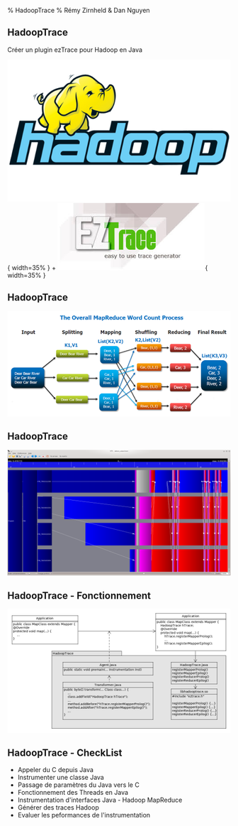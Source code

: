 % HadoopTrace
% Rémy Zirnheld & Dan Nguyen

## HadoopTrace
Créer un plugin ezTrace pour Hadoop en Java 

![](images/hadoop.jpg){ width=35% }  +  ![](images/ezTrace.jpg){ width=35% }

## HadoopTrace
![Application Test - WordCount](images/mapreduce-fonctionnement.png)

## HadoopTrace
![Exemple de Trace ViTe](images/vite_trace_example.png)

## HadoopTrace - Fonctionnement
![Schéma de fonctionnement Java + ezTrace](images/hadoopTrace.png)

## HadoopTrace - CheckList

* Appeler du C depuis Java
* Instrumenter une classe Java
* Passage de paramètres du Java vers le C
* Fonctionnement des Threads en Java
* Instrumentation d'interfaces Java - Hadoop MapReduce
* Générer des traces Hadoop
* Evaluer les peformances de l'instrumentation

